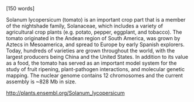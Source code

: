 
[150 words]

Solanum lycopersicum (tomato) is an important crop part that is a member of the nightshade family, Solanaceae, which includes a variety of agricultural crop plants (e.g. potato, pepper, eggplant, and tobacco). The tomato originated in the Andean region of South America, was grown by Aztecs in Mesoamerica, and spread to Europe by early Spanish explorers. Today, hundreds of varieties are grown throughout the world, with the largest producers being China and the United States. In addition to its value as a food, the tomato has served as an important model system for the study of fruit ripening, plant-pathogen interactions, and molecular genetic mapping. The nuclear genome contains 12 chromosomes and the current assembly is ~828 Mb in size.

http://plants.ensembl.org/Solanum_lycopersicum
